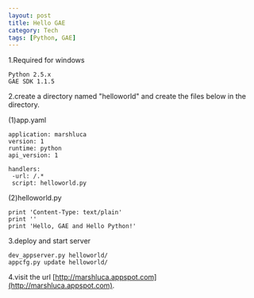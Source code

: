 ```yaml
---
layout: post
title: Hello GAE
category: Tech
tags: [Python, GAE]
---
```



1.Required for windows

    Python 2.5.x
    GAE SDK 1.1.5

2.create a directory named "helloworld" and create the files below in the directory.

(1)app.yaml

    application: marshluca
    version: 1
    runtime: python
    api_version: 1

    handlers:
     -url: /.*
     script: helloworld.py

(2)helloworld.py

    print 'Content-Type: text/plain'
    print ''
    print 'Hello, GAE and Hello Python!'

3.deploy and start server

    dev_appserver.py helloworld/
    appcfg.py update helloworld/

4.visit the url [http://marshluca.appspot.com](http://marshluca.appspot.com).